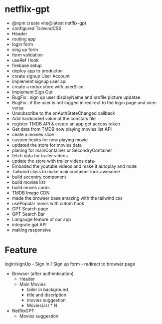 # netflix-gpt

- @npm create vite@latest netflix-gpt
- configured TailwindCSS
- Header
- routing app
- login form
- sing up form
- form validation
- useRef Hook
- firebase setup
- deploy app to producton
- create signup User Account
- implement signup user api
- create a redux store with userSlice
- implement Sign Out
- BugFix : sign up user displayName and profile picture updatae
- BugFix : if the user is not logged in redirect to the login page and vice-versa
- Unsubscribe to the onAuthStateChanged callback
- Add hardcoded value ot the constats file
- register TMDB API & create an app get access token
- Get data from TMDB now playing movies list API
- ceate a movies slice
- custom hooks for now playing movie
- updated the store for movies data
- planing for mainContainer or SecondryContainer
- fetch data for trailer videos
- update the store with trailer videos data- 
- Embaded the youtube videos and make it autoplay and mute
- Tailwind class to make maincontainer look awesome
- build secontry component
- build movies list
- build moves cards
- TMDB Image CDN
- made the browser base amazing with the tailwind css
- usePopular movis with cutom hook
- GPT Search page
- GPT Search Bar
- Langauge feature of our app
- integrate gpt API 
- making responsive


# Feature

login/signUp - Sign In / Sign up form - redirect to browser page

- Browser (after authentication)
  - Header
  - Main Movies
    - tailer in background
    - title and discription
    - movies suggestion
    - MoviesList \* N
- NetflixGPT
  - Movies suggestion
